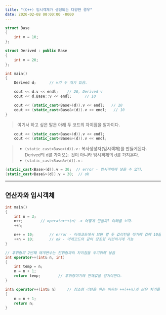 ```yaml
---
title: "(C++) 임시객체가 생성되는 다양한 경우"
date: 2020-02-08 00:00:00 -0000
---
```


```cpp
struct Base
{
    int v = 10;
};

struct Derived : public Base
{
    int v = 20;
};

int main()
{
    Derived d;      // v가 두 개가 있음.

    cout << d.v << endl;    // 20, Derived v
    cout << d.Base::v << endl;      // 10

    cout << (static_cast<Base>(d)).v << endl;   // 10
    cout << (static_cast<Base&>(d)).v << endl;   // 10
}
```

> 여기서 하고 싶은 말은 아래 두 코드의 차이점을 알자이다.

```cpp
    cout << (static_cast<Base>(d)).v << endl;
    cout << (static_cast<Base&>(d)).v << endl;
```

> * `(static_cast<Base>(d)).v` : 복사생성자(임시객체)를 만들게된다. Derived의 d를 가져오는 것이 아니라 임시객체의 d를 가져온다.
> * `(static_cast<Base&>(d)).v` : 

```cpp
(static_cast<Base>(d)).v = 30;  // error - 임시객체에 넣을 수 없다.
(static_cast<Base&>(d)).v = 30;  // ok
```

---

## 연산자와 임시객체

```cpp
int main()
{
    int n = 3;
    n++;        // operator++(n) -> 어떻게 만들까? 아래를 보자.
    ++n;

    n++ = 10;       // error - 아래코드에서 보면 알 듯 값리턴을 하기에 값에 10을 넣을 순 없다.
    ++n = 10;       // ok - 아래코드와 같이 참조형 리턴이기에 가능
}
```

```cpp
// 후위형의 2번째 매개변수는 전위형과의 차이점을 두기위해 넣음
int operator++(int& n, int)
{
    int temp = n;
    n = n + 1;
    return temp;        // 후위형이기에 현재값을 넘겨야한다.
}
```

```cpp
int& operator++(int& n)     // 참조형 리턴을 하는 이유는 ++(++n)과 같은 처리를 위해서이다.
{
    n = n + 1;
    return n;
}
```